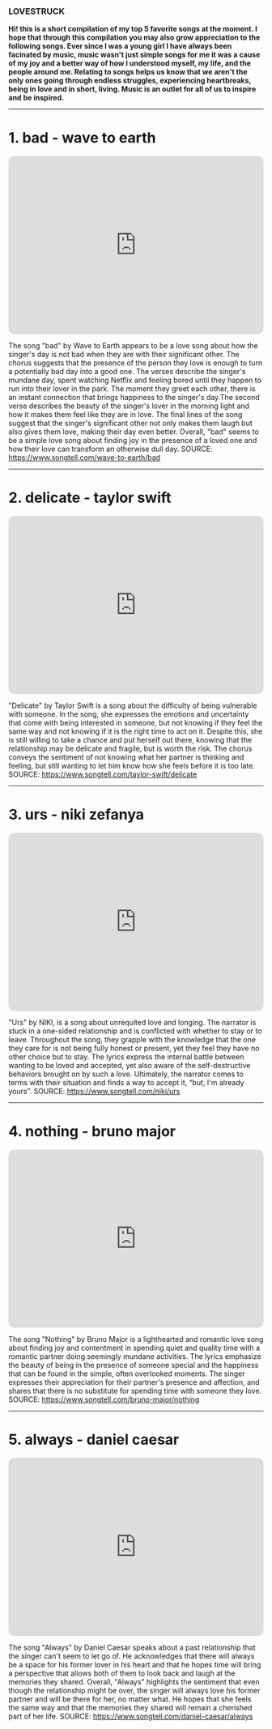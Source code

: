 ### LOVESTRUCK
**Hi! this is a short compilation of my top 5 favorite songs at the moment. I hope that through this compilation you may also grow appreciation to the following songs. Ever since I was a young girl I have always been facinated by music, music wasn't just simple songs for me it was a cause of my joy and a better way of how I understood myself, my life, and the people around me. Relating to songs helps us know that we aren't the only ones going through endless struggles, experiencing heartbreaks, being in love and in short, living. Music is an outlet for all of us to inspire and be inspired.**

---

# 1. bad - wave to earth
<iframe style="border-radius:12px" src="https://open.spotify.com/embed/track/5TZKpQFKCbIlWGD8DzHbC6?utm_source=generator" width="100%" height="352" frameBorder="0" allowfullscreen="" allow="autoplay; clipboard-write; encrypted-media; fullscreen; picture-in-picture" loading="lazy"></iframe>

The song "bad" by Wave to Earth appears to be a love song about how the singer's day is not bad when they are with their significant other. The chorus suggests that the presence of the person they love is enough to turn a potentially bad day into a good one. The verses describe the singer's mundane day, spent watching Netflix and feeling bored until they happen to run into their lover in the park. The moment they greet each other, there is an instant connection that brings happiness to the singer's day.The second verse describes the beauty of the singer's lover in the morning light and how it makes them feel like they are in love. The final lines of the song suggest that the singer's significant other not only makes them laugh but also gives them love, making their day even better. Overall, "bad" seems to be a simple love song about finding joy in the presence of a loved one and how their love can transform an otherwise dull day. SOURCE: https://www.songtell.com/wave-to-earth/bad

---

# 2. delicate - taylor swift
<iframe style="border-radius:12px" src="https://open.spotify.com/embed/track/6NFyWDv5CjfwuzoCkw47Xf?utm_source=generator" width="100%" height="352" frameBorder="0" allowfullscreen="" allow="autoplay; clipboard-write; encrypted-media; fullscreen; picture-in-picture" loading="lazy"></iframe>

"Delicate" by Taylor Swift is a song about the difficulty of being vulnerable with someone. In the song, she expresses the emotions and uncertainty that come with being interested in someone, but not knowing if they feel the same way and not knowing if it is the right time to act on it. Despite this, she is still willing to take a chance and put herself out there, knowing that the relationship may be delicate and fragile, but is worth the risk. The chorus conveys the sentiment of not knowing what her partner is thinking and feeling, but still wanting to let him know how she feels before it is too late. SOURCE: https://www.songtell.com/taylor-swift/delicate

---

# 3. urs - niki zefanya
<iframe style="border-radius:12px" src="https://open.spotify.com/embed/track/50oEtTUNlce4TuZXQoJzXW?utm_source=generator" width="100%" height="352" frameBorder="0" allowfullscreen="" allow="autoplay; clipboard-write; encrypted-media; fullscreen; picture-in-picture" loading="lazy"></iframe>

"Urs" by NIKI, is a song about unrequited love and longing. The narrator is stuck in a one-sided relationship and is conflicted with whether to stay or to leave. Throughout the song, they grapple with the knowledge that the one they care for is not being fully honest or present, yet they feel they have no other choice but to stay. The lyrics express the internal battle between wanting to be loved and accepted, yet also aware of the self-destructive behaviors brought on by such a love. Ultimately, the narrator comes to terms with their situation and finds a way to accept it, “but, I'm already yours”. SOURCE: https://www.songtell.com/niki/urs

---

# 4. nothing - bruno major
<iframe style="border-radius:12px" src="https://open.spotify.com/embed/track/1lORkxEMmsCZqhoxcmk3A3?utm_source=generator" width="100%" height="352" frameBorder="0" allowfullscreen="" allow="autoplay; clipboard-write; encrypted-media; fullscreen; picture-in-picture" loading="lazy"></iframe>

The song "Nothing" by Bruno Major is a lighthearted and romantic love song about finding joy and contentment in spending quiet and quality time with a romantic partner doing seemingly mundane activities. The lyrics emphasize the beauty of being in the presence of someone special and the happiness that can be found in the simple, often overlooked moments. The singer expresses their appreciation for their partner's presence and affection, and shares that there is no substitute for spending time with someone they love. SOURCE: https://www.songtell.com/bruno-major/nothing

---

# 5. always - daniel caesar
<iframe style="border-radius:12px" src="https://open.spotify.com/embed/track/2LlOeW5rVcvl3QcPNPcDus?utm_source=generator" width="100%" height="352" frameBorder="0" allowfullscreen="" allow="autoplay; clipboard-write; encrypted-media; fullscreen; picture-in-picture" loading="lazy"></iframe>

The song "Always" by Daniel Caesar speaks about a past relationship that the singer can't seem to let go of. He acknowledges that there will always be a space for his former lover in his heart and that he hopes time will bring a perspective that allows both of them to look back and laugh at the memories they shared. Overall, "Always" highlights the sentiment that even though the relationship might be over, the singer will always love his former partner and will be there for her, no matter what. He hopes that she feels the same way and that the memories they shared will remain a cherished part of her life. SOURCE: https://www.songtell.com/daniel-caesar/always
